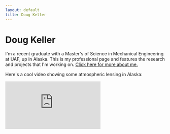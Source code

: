 ```yaml
---
layout: default
title: Doug Keller
---
```


# Doug Keller

I'm a recent graduate with a Master's of Science in Mechanical Engineering at UAF, up in Alaska. This is my professional page and features the research and projects that I'm working on. [Click here for more about me.](/about.html)

Here's a cool video showing some atmospheric lensing in Alaska:

<iframe src="https://www.youtube.com/embed/b4n2EtccQrk" frameborder="0" allow="accelerometer; autoplay; encrypted-media; gyroscope; picture-in-picture" allowfullscreen></iframe>
